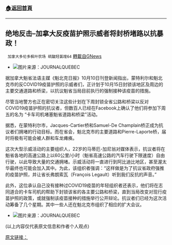 ###  [:house:返回首頁](https://github.com/ourhimalayas/txt)
---


## 绝地反击&#8211;加拿大反疫苗护照示威者将封桥堵路以抗暴政！
` 加拿大多伦多枫叶农场 硫酸羟氯喹64` [轉載自GNews](https://gnews.org/zh-hans/1585993/)

- ![](https://assets.gnews.org/wp-content/uploads/2021/10/image-188-edited.png)图片来源：JOURNALQUEBEC


据加拿大魁省法语主媒《魁北克日报》10月10日刊登新闻指出，蒙特利尔和魁北克市的反COVID19疫苗护照的示威者们，正计划于10月15日封锁该地区及周边的主要交通道路和桥梁，以抗议魁省当局目前执行的强制接种该疫苗的措施。

尽管当地警方也正在密切关注这些计划在下周封锁全省公路和桥梁以反对COVID19疫苗护照的抗议者，但数百人已经在Facebook上确认了他们将参加下周五的名为 “卡车司机堵塞魁省道路和桥梁”活动。

据悉，在蒙特利尔市，Jacques-Cartier桥和Samuel-De Champlain桥正成为抗议者们拥堵的行动目标。而在省会，魁北克市的主要道路和Pierre-Laporte桥，届时将极有可能会被人群和车龙瘫痪。

这次大型示威活动的主要组织人，22岁的马蒂厄-加尼翁对媒体表示，抗议者将在魁省各地的高速公路上以60公里/小时（魁省高速公路的汽车行驶下限速度）自由行驶，以此导致大量的交通拥堵。示威活动将一直进行到阿比迪比地区，甚至渥太华最终也可能会加入其中。为此，该组织者强调：“这样做是为了抗议省政府强推的疫苗护照，并让省长弗朗索瓦（François Legault）听到我们反抗的声音。”

此外，这位承认自己没有接种过COVID19疫苗的年轻组织者还表示，他们将在志同道合的卡车司机的帮助下封锁该省的各主要公路和桥梁，直到当局改变对现行疫苗护照的政策，或就强制该疫苗接种的措施举行公开辩论。抗议者们已经为这次活动筹备了几个星期。其中一些人还在魁北克市组织了相应的扩大会议。

- ![](https://assets.gnews.org/wp-content/uploads/2021/10/image-189-edited.png)图片来源：JOURNALQUEBEC


(以上内容仅代表原文信息和作者个人观点)

[原文链接：](https://www.journaldequebec.com/2021/10/10/ils-veulent-encore-bloquer-des-ponts)

